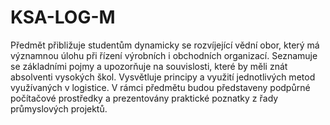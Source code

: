 # KSA-LOG-M
Předmět přibližuje studentům dynamicky se rozvíjející vědní obor, který má významnou úlohu při řízení výrobních i obchodních organizací. Seznamuje se základními pojmy a upozorňuje na souvislosti, které by měli znát absolventi vysokých škol. Vysvětluje principy a využití jednotlivých metod využívaných v logistice. V rámci předmětu budou představeny podpůrné počítačové prostředky a prezentovány praktické poznatky z řady průmyslových projektů.
